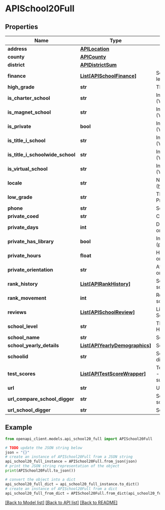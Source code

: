 # APISchool20Full


## Properties

Name | Type | Description | Notes
------------ | ------------- | ------------- | -------------
**address** | [**APILocation**](APILocation.md) |  | [optional] 
**county** | [**APICounty**](APICounty.md) |  | [optional] 
**district** | [**APIDistrictSum**](APIDistrictSum.md) |  | [optional] 
**finance** | [**List[APISchoolFinance]**](APISchoolFinance.md) | School finance (Pro and Enterprise API level only) | [optional] 
**high_grade** | **str** | The high grade served by this school | [optional] 
**is_charter_school** | **str** | Indicates if school is a charter school (Yes/No/n-a) | [optional] 
**is_magnet_school** | **str** | Indicates if school is a magnet school (Yes/No/n-a) | [optional] 
**is_private** | **bool** | Indicates if school is a private school (Yes/No) | [optional] 
**is_title_i_school** | **str** | Indicates if school is a Title I school (Yes/No/n-a) | [optional] 
**is_title_i_schoolwide_school** | **str** | Indicates if a school-wide Title I school (Yes/No/n-a) | [optional] 
**is_virtual_school** | **str** | Indicates if school is a virtual school (Yes/No/n-a) | [optional] 
**locale** | **str** | NCES Locale of school (https://nces.ed.gov/ccd/rural_locales.asp) | [optional] 
**low_grade** | **str** | The low grade served by this school (PK &#x3D; Prekindergarten, K &#x3D; Kindergarten) | [optional] 
**phone** | **str** | School phone number | [optional] 
**private_coed** | **str** | Coed/Boys/Girls (private schools only) | [optional] 
**private_days** | **int** | Days in the school year (private schools only) | [optional] 
**private_has_library** | **bool** | Indicates if the school has a library (private schools only) | [optional] 
**private_hours** | **float** | Hours in the school day (private schools only) | [optional] 
**private_orientation** | **str** | Affiliation of the school (private schools only) | [optional] 
**rank_history** | [**List[APIRankHistory]**](APIRankHistory.md) | SchoolDigger yearly rank history of the school | [optional] 
**rank_movement** | **int** | Returns the movement of rank for this school between current and previous year | [optional] 
**reviews** | [**List[APISchoolReview]**](APISchoolReview.md) | List of reviews for this school submitted by SchoolDigger site visitors | [optional] 
**school_level** | **str** | The level of school (Elementary, Middle, High, Private, Alternative) | [optional] 
**school_name** | **str** | School name | [optional] 
**school_yearly_details** | [**List[APIYearlyDemographics]**](APIYearlyDemographics.md) | School Yearly metrics | [optional] 
**schoolid** | **str** | SchoolDigger School ID Number (12 digits) | [optional] 
**test_scores** | [**List[APITestScoreWrapper]**](APITestScoreWrapper.md) | Test scores (including district and state) -- requires Pro or Enterprise level API subscription | [optional] 
**url** | **str** | URL of the school&#39;s public website | [optional] 
**url_compare_school_digger** | **str** | SchoolDigger URL for comparing this school to nearby schools | [optional] 
**url_school_digger** | **str** | SchoolDigger URL for this school | [optional] 

## Example

```python
from openapi_client.models.api_school20_full import APISchool20Full

# TODO update the JSON string below
json = "{}"
# create an instance of APISchool20Full from a JSON string
api_school20_full_instance = APISchool20Full.from_json(json)
# print the JSON string representation of the object
print(APISchool20Full.to_json())

# convert the object into a dict
api_school20_full_dict = api_school20_full_instance.to_dict()
# create an instance of APISchool20Full from a dict
api_school20_full_from_dict = APISchool20Full.from_dict(api_school20_full_dict)
```
[[Back to Model list]](../README.md#documentation-for-models) [[Back to API list]](../README.md#documentation-for-api-endpoints) [[Back to README]](../README.md)


